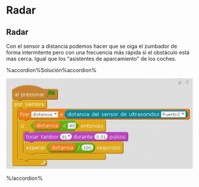 
# Radar

## Radar

Con el sensor a distancia podemos hacer que se oiga el zumbador de forma intermitente pero con una frecuencia más rápida si el obstáculo está mas cerca. Igual que los "asistentes de aparcamiento" de los coches.

%accordion%Solución%accordion%



![](img/radar.jpg)

%/accordion%

